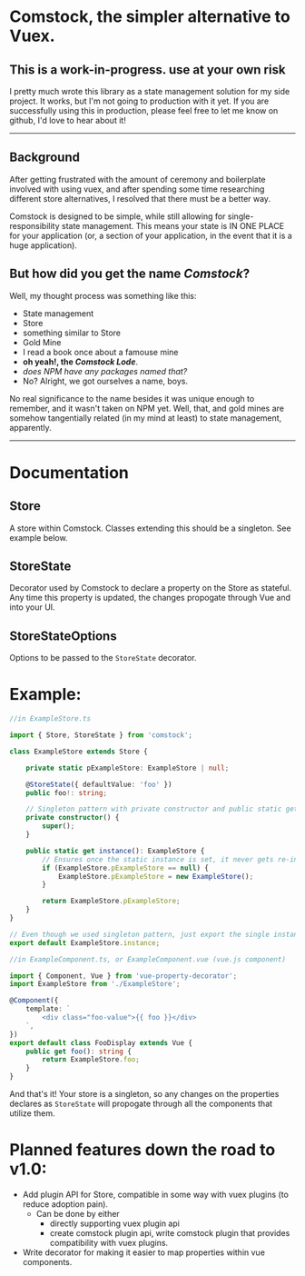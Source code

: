 # **Comstock**, the simpler alternative to Vuex.

## **This is a work-in-progress.  use at your own risk**

I pretty much wrote this library as a state management solution for my side project.  It works, but I'm not going to production with it yet.
If you are successfully using this in production, please feel free to let me know on github, I'd love to hear about it!

---
## Background

After getting frustrated with the amount of ceremony and boilerplate involved with using vuex, and after spending some time researching different store alternatives, I resolved that there must be a better way.

Comstock is designed to be simple, while still allowing for single-responsibility state management.  This means your state is IN ONE PLACE for your application (or, a section of your application, in the event that it is a huge application).

## But how did you get the name *Comstock*?

Well, my thought process was something like this:

* State management
* Store
* something similar to Store
* Gold Mine
* I read a book once about a famouse mine
* __oh yeah!, the *Comstock Lode*__.
* _does NPM have any packages named that?_
* No?  Alright, we got ourselves a name, boys.

No real significance to the name besides it was unique enough to remember, and it wasn't taken on NPM yet.  Well, that, and gold mines are somehow tangentially related (in my mind at least) to state management, apparently.

---

# Documentation

## Store

A store within Comstock.  Classes extending this should be a singleton.  See example below.

## StoreState

Decorator used by Comstock to declare a property on the Store as stateful.  Any time this property is updated, the changes propogate through Vue and into your UI.

## StoreStateOptions

Options to be passed to the `StoreState` decorator.

# Example:

```ts
//in ExampleStore.ts

import { Store, StoreState } from 'comstock';

class ExampleStore extends Store {

    private static pExampleStore: ExampleStore | null;

    @StoreState({ defaultValue: 'foo' })
    public foo!: string;

    // Singleton pattern with private constructor and public static getter.
    private constructor() {
        super();
    }

    public static get instance(): ExampleStore {
        // Ensures once the static instance is set, it never gets re-instantiated.
        if (ExampleStore.pExampleStore == null) {
            ExampleStore.pExampleStore = new ExampleStore();
        }

        return ExampleStore.pExampleStore;
    }
}

// Even though we used singleton pattern, just export the single instance. 
export default ExampleStore.instance;
```
```ts
//in ExampleComponent.ts, or ExampleComponent.vue (vue.js component)

import { Component, Vue } from 'vue-property-decorator';
import ExampleStore from './ExampleStore';

@Component({
    template: `
        <div class="foo-value">{{ foo }}</div>
    `,
})
export default class FooDisplay extends Vue {
    public get foo(): string {
        return ExampleStore.foo;
    }
}
```

And that's it!  Your store is a singleton, so any changes on the properties declares as `StoreState` will propogate through all the components that utilize them.

# Planned features down the road to v1.0:

* Add plugin API for Store, compatible in some way with vuex plugins (to reduce adoption pain).
    * Can be done by either
        * directly supporting vuex plugin api
        * create comstock plugin api, write comstock plugin that provides compatibility with vuex plugins.
* Write decorator for making it easier to map properties within vue components.